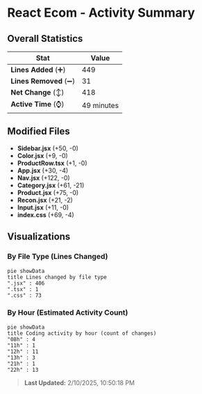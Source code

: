 # React Ecom - Activity Summary 

## Overall Statistics

| Stat                   | Value                                                             |
| ---------------------- | ----------------------------------------------------------------- |
| **Lines Added** (➕)   | 449                                          |
| **Lines Removed** (➖) | 31                                        |
| **Net Change** (↕)    | 418                |
| **Active Time** (⌚)   | 49 minutes |


## Modified Files
- **Sidebar.jsx** (+50, -0)
- **Color.jsx** (+9, -0)
- **ProductRow.tsx** (+1, -0)
- **App.jsx** (+30, -4)
- **Nav.jsx** (+122, -0)
- **Category.jsx** (+61, -21)
- **Product.jsx** (+75, -0)
- **Recon.jsx** (+21, -2)
- **Input.jsx** (+11, -0)
- **index.css** (+69, -4)

## Visualizations

### By File Type (Lines Changed)

```mermaid
pie showData
title Lines changed by file type
".jsx" : 406
".tsx" : 1
".css" : 73
```

### By Hour (Estimated Activity Count)

```mermaid
pie showData
title Coding activity by hour (count of changes)
"08h" : 4
"11h" : 1
"12h" : 11
"13h" : 3
"21h" : 1
"22h" : 13
```


> **Last Updated:** 2/10/2025, 10:50:18 PM